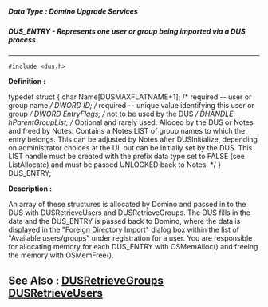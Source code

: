 ##### Data Type : Domino Upgrade Services
##### DUS_ENTRY - Represents one user or group being imported via a DUS process.
---
```
#include <dus.h>
```

**Definition :**

typedef struct
{
char Name[DUSMAXFLATNAME+1]; /* required -- user or group name */
DWORD ID;      /* required -- unique value identifying this user or group */
DWORD EntryFlags;    /* not to be used by the DUS */
DHANDLE hParentGroupList;  /*  Optional and rarely used.  Alloced by the DUS or 
Notes and freed by Notes.
	        Contains a Notes LIST of group names to which the entry belongs.
	        This can be adjusted by Notes after DUSInitialize, depending
	        on administrator choices at the UI, but can be initially set
	        by the DUS.  This LIST handle must be created with the
	        prefix data type set to FALSE (see ListAllocate) and must
	        be passed UNLOCKED back to Notes. */
} DUS_ENTRY;


**Description :**

An array of these structures is allocated by Domino and passed in to the DUS with DUSRetrieveUsers and DUSRetrieveGroups. The DUS fills in the data and the DUS_ENTRY is passed back to Domino, where the data is displayed in the &quot;Foreign Directory Import&quot; dialog box within the list of &quot;Available users/groups&quot; under registration for a user.  You are responsible for allocating memory for each DUS_ENTRY with OSMemAlloc() and freeing the memory with OSMemFree().


**See Also :**
[DUSRetrieveGroups](/domino-c-api-docs/reference/Func/DUSRetrieveGroups)
[DUSRetrieveUsers](/domino-c-api-docs/reference/Func/DUSRetrieveUsers)
---
